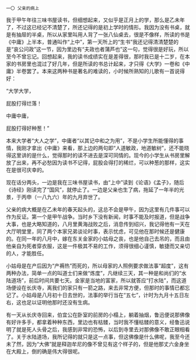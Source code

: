     一〇 父亲的病上 

   我于甲午年往三味书屋读书，但细想起来，又似乎是正月上的学，那么是乙未年了，不过这已经记不清楚了，所还记得的是初上学时的情形。我因为没有书桌，就是有抽屉的半桌，所以从家里叫用人背了一张八仙桌去，很是不像样，所读的书是《中庸》上半本，普通叫作“上中”，第一天所上的“生书”我还记得清清楚楚的是“哀公问政”这一节，因为里边有“夫政也者蒲芦也”这一句，觉得很是好玩，所以至今不曾忘记。回想起来，我的读书成绩实在是差得很，那时我已是十二岁，在本家的书房里也混过了好几年，但是所读的书总计起来，才只得《大学》一卷和《中庸》半卷罢了。本来这两种书是著名的难读的，小时候所熟知的儿歌有一首说得好：

   “大学大学，

   屁股打得烂落！

   中庸中庸，

   屁股打得好种葱！”

   本来大学者“大人之学”，中庸者“以其记中和之为用”，不是小学生所能懂得的事情，我刚才拿出《中庸》来看，那上边的两句即“人道敏政，地道敏树”，还不能晓得这里讲的是什么，觉得那时的读不进去是深可同情的。现今的小学生从书房里解放了出来，再不必愁因为读书不记得，屁股会得打的稀烂，可以种葱的那样，这实在是很可庆幸的。

   现在话分两头，一边是我在三味书屋读书，由“上中”读到《论语》《孟子》，随后《诗经》刚读完了“国风”，就停止了。一边是父亲也生了病，拖延了一年半的光景，于丙申（一八九六）年的九月弃世了。

   父亲的病大概是在乙未年的春天起头的，这总不会是甲午，因为这里有几件事可以作为反证。第一个是甲午战争。当时乡下没有新闻，时事不能及时报道，但是战争大事，也是大略知道的，八月里黄海战败之后，消息传到绍兴，我记得他有一天在大厅明堂里，同了两个本家兄弟谈论时事，表示忧虑，可见他在那时候还是健康的。在同一年的八月中，嫁在东关金家的小姑母之丧，也是他自己去吊的，而且由他亲自为死者穿衣服，这是一件极其不易的工作，须得很细心谨慎，敏捷而又亲切的人，才能胜任。

   小姑母是在产后因为“产褥热”而死的，所以母家的人照例要求做法事“超度”，这有两种办法，简单一点的叫道士们来做“炼度”，凡继续三天，其一种是和尚们的“水陆道场”，前后时间共要七天。金家是当地的富家，所以就答应“打水陆”，而这道场便设在长庆寺，离我们的家只有一箭之路，来去非常方便，但那时的事情已都忘记了。小姑母是八月初十日去世的，法事的举行当在“五七”，计时为九月十五日左右，这也足以证明他那时还没有生病。

   有一天从长庆寺回来，伯宜公在卧室的前房的小榻上，躺着抽烟，鲁迅便说那佛像有好许多手，都拿着种种东西，里边也有枯髅，当时我不懂枯髅的意义，经鲁迅说明了就是死人头骨之后，我感到非常的恐怖，以后到寺里去对那佛像不敢正眼相看了。关于水陆道场，我所记得的就只是这一点事，但这佛像是什么佛呢，我至今还未了然，因为“大佛”就是释迦牟尼的像不曾见有这个样子的，但是他那丈六金身坐在大殿上，倒的确是伟大得很呢。

